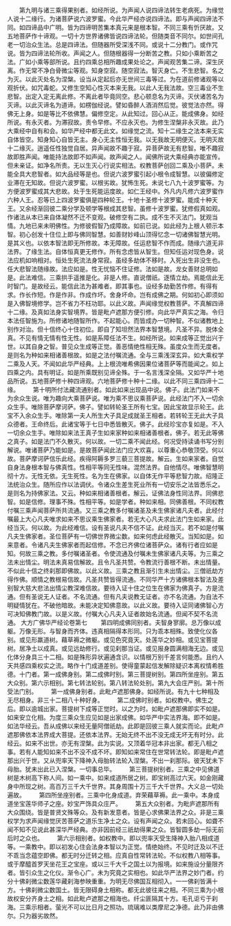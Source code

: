 <!-- { "loadSidebar": true } -->
　　第九明与诸三乘得果别者。如经所说。为声闻人说四谛法转生老病死。为缘觉人说十二缘行。为诸菩萨说六波罗蜜。今此华严经亦说四谛法。即与声闻四谛法不同。如四谛品中广明。皆为四谛明苦集本真元来是根本智。不同三乘有忻厌故。又五地菩萨作十谛观。一切十方世界诸佛皆说四谛法轮。但随类音不同尔。如世间孔老一切治众生法。总是四谛法。但随器所受深浅不同。或说十二分教门。或作咒说。皆为四谛法轮所收。声闻之人。但随根器得一分断苦之教。只如小乘断苦之法。广如小乘等部所说。且约四乘总相所趣成果处论之。声闻观苦集二谛。深生厌离。作无常不净白骨微尘等观。知身空寂。随空寂法。智灭身亡。不生悲智。名之为灭。以此灭处名为涅槃。设当从定起后亦无世间三毒等过。为在道前修诸观等以观折伏。如咒毒蛇。又修生空知心性灭本来无我。以此人无我法故。空三毒业不生悲智。出定入定无离此修。不离此者毕竟同空。悲心顿息名为灭谛。灭伏诸苦名为灭谛。以此灭谛名为道谛。如楞伽经说。譬如昏醉人酒消然后觉。彼觉法亦然。得佛无上身。如是等比不依佛慧。偏修空定。从此知过。回心从正。能成佛身。如经所说。有永灭者。为滞寂故。责令早修。不应永灭也。为修生涅槃非永灭故。此乃大乘经中自有和会。如华严经中都无此文。如缘觉之流。知十二缘生之法本来无实自体皆空。知身知心自皆无主。身心无主性恒无我。以无我故无明便灭。无明灭故十二缘灭。逍遥任性独觉自居。异声闻故不趣于寂。异菩萨故无有悲智。唯不趣寂故即胜声闻。唯能持法故即不如声闻。故声闻之人。闻佛所说大乘经典亦能宣传。但未亲证。如净名所责。无以生灭心行说实相法。权教菩萨创回二乘及小菩萨。未能全具大悲智者。如大品经等是也。但说六波罗蜜引起小根令成智慧。以彼偏修定业滞在无知故。但说六波罗蜜。以根劣故。犹怖生死。未说七八九十波罗蜜等。为方便波罗蜜成其大悲故。处于生死能运度故。如仁王经中。外凡内凡修六波罗蜜作六种人王。忍等已上四波罗蜜俱是四种轮王。十地十圣修十波罗蜜。能成十种天王。又余经渐回彼二乘分学及顿学等根成其悲智。虽修十波罗蜜。犹修假真如观。作诸法从本已来自体凝然不迁不变观。破修空有二执。成不生不灭法门。犹观当情。九地已来未明佛性。为修彼假智乃成障故。如前已说。如此经为上根人顿示本智。初心创发十住位上即与佛同智慧。如善财妙峰山顶得忆念一切诸佛智慧光明。是其义也。以依本智法即无所修故。本无障故。任运悲智不作而成。随缘六道无非法界。了缘生法。自体恒真更无修作。所有念虑皆从智生。但知任运对现色身。说法应机如响相对。恒处生死流法身常寂。虽经多劫体不移时。入死出生非没生也。任大悲智法随缘故。法应如是。性无忧恼不住证修。法如是故。龙女善财总明如是。此法难信。三乘拱手遥推是化。非是人修。直说僧祇。逐情立劫。焉能信此无时智门。是故经云。能信此法为甚难者。即其事也。设经多劫勤苦作修。有得有求。作长作短。作是作非。作成作坏。舍身坏命。岂有成佛之期。何如初心即须如是入佛智境修学。岂不省力不枉功耶。以此义故。声闻缘觉权教菩萨。不真解四谛十二缘。及真如法身实智境界。皆是毗卢遮那方便引修。向此华严真实之海。令归本法任智施为。所修诸地随智所作。不起能心。而皆成办一切种智。不似诸教地上别作对治。但十信终心十住初位。即自了知坦然法界本智慧境。凡圣不异。脱体全真。不见有情无情有性无性。如是系障任法不生。如经所说。如来成等正觉出兴于世。以其自身之智。普见众生成等正觉。善恶情绝性相无殊。虽度众生而无度者。是则名为种如来相诸善根故。如是之法付嘱流通。全与三乘浅深玄异。如大乘权学二乘及人天。不闻如此华严经典。上上根流唯希佛因果位诸菩萨等而能闻之。如上四乘之内。具有明证。如是所乘既别见谛全殊。于一名言浅深全隔。又如华严十地品所说。五地菩萨修十种四谛观。六地菩萨修十种十二缘。以此不同三乘四谛十二缘。
　　第十明所付法藏流通别者。如此如来出现品中说。佛子。此法门如来不为余众生说。唯为趣向大乘菩萨说。唯为乘不思议乘菩萨说。此经法门不入一切余众生手。唯除菩萨摩诃萨。佛子。譬如转轮圣王所有七宝。因此宝故显示轮王。此宝不入余众生手。唯除第一夫人所生大子具足成就圣王相者。若转轮王无此大子具众德者。王命终后。此诸宝等于七日中悉皆散灭。佛子。此经珍宝亦复如是。不入一切余众生手。唯除如来法王真子生如来家种如来相诸善根者。佛子。若无此等佛之真子。如是法门不久散灭。何以故。一切二乘不闻此经。何况受持读诵书写分别解说。唯诸菩萨乃能如是。是故菩萨闻此法门应大欢喜。以尊重心恭敬顶受。何以故。菩萨摩诃萨信乐此经。疾得阿耨多罗三藐三菩提故。解云。生如来家者。自觉自身法身根本智与佛真性。性相平等同无性味。混然法界。自他情尽。唯佛智慧明彻十方。无性无依。无生死性。名为生在佛家。以自体无作平等悲智力故。绍隆正法统治众生。随所应作以法调伏。令诸众生差生死业所有一切安乐之法皆悉乐之。是则名为持佛家法。又云。种如来相诸善根者。解云。证佛法身性同法界。同佛悲智。如是信修。理事不殊。性相平等。如是学者。种如来相。同佛善根。不同权教付嘱三乘声闻菩萨所共流通。又三乘之教多付嘱诸圣及未生佛家诸凡夫者。此经付嘱最上大心凡夫唯求如来不思议乘生佛家者。若无大心凡夫求此法门生如来家。此经当灭。何以故。为此经难信。设有圣说凡夫不信不证。此经当灭。若不如是付嘱凡夫生佛家者。圣位菩萨有一切佛世界微尘数。如来何虑此经散灭。当知如是。如来意者。令诸凡夫生佛家者而起信修。不念已齐佛位诸菩萨众。诸有行者应如是知。何故三乘之教。多付嘱诸圣者。令使流通及付嘱未生佛家诸凡夫等。为三乘之法未出情尘。明法未真易信解故。且令凡圣共赞。令教流行善根不断。未出情量。不似此十信之终刹那即佛故。以此义故。三乘之教且渐引生未出情尘。三僧祇劫方得作佛。顺情之教根易信故。凡圣共赞皆得流通。不同华严十方诸佛根本智法及差别智大慈大悲法出情尘教深难信故。要待入证十住之位生在佛家为佛真子。方是流通。但有圣说无人证者。不名流通。但有凡夫说教无证者。亦不名流通。为自法不明疑情犹在。不破他暗故。未能决定知佛意故。以此义故。要待入证同诸佛智心方可决知佛教门故。以是义故。付嘱大心凡夫入证者故始名流通。但闻不契不名流通。
大方广佛华严经论卷第七
　　第四明成佛同别者。夫智身寥廓。总万像以成躯。万像无形。与智身而齐体。违真相隔得本形同。只为乖本相殊。致使化仪各别。或见形羸道树。藉草褥之微躯。或见色究竟天。处莲华之妙相。或见宝菩提树。居净土以成真。或见远劫修行。或见刹那当证。或见报身圆满相海无边。或见化体分身具三十二相。如是殊形异状遍通含识。以情根万别千差言何能悉。且约人天共感四乘权实之流。略作十门成道差别。使得童蒙起信发解除疑识本离权情希胜德。十门者。第一成佛身别。第二成佛时别。第三菩提树别。第四所坐座别。第五大众别。第六示相别。第七转法轮别。第八转法轮处别。第九大会庄严别。第十所受法门别。
　　第一成佛身别者。此毗卢遮那佛身。如经所说。有九十七种相及无尽相身。非三十二相八十种好身。
　　第二成佛时别者。如权教中。佛生之后。即以逾城出家。菩提树下成等正觉时。以之为时。如毗卢遮那佛即实不如是。如来安立化相。为度三乘众生应见如是出家成佛。如华严中实法界海。即不如是。如法华经云。吾从成佛以来经无量阿僧祇劫。此即是回彼三乘人就实而论。此毗卢遮那佛依本法界成大菩提。还依本法界。无始无终不出不没无成无坏无有时分。此经云。如来不出世。亦无有涅槃。此为实说。又顶着华冠本非出家。都无八相之事。若有人能知如来不出不没不成不坏。即知如来常住在世常转法轮。即是毗卢遮那出兴于世。又从兜率天下降神入母胎转法轮入涅槃。不出一刹那际。彼天犹未下母胎。犹未出此已入涅槃。一切事总毕。
　　第三菩提树别者。三乘之中见佛道树是木树高下称人间。如一乘中。如来成道所居之树。即宝树高过六天。如金刚藏身中所现之树。高百万三千大千世界。其身周围十万三千大千世界。大义总一切处遍故。
　　第四所坐座别者。三乘中化身成道。弃荣藉草褥。此一乘中。本身成道坐宝莲华师子之座。妙宝严饰具众庄严。
　　第五大众别者。为毗庐遮那所有大众围绕。皆是普贤文殊等众。及有新发意者。皆是心求佛果法界之众。非是三乘权学为求声闻缘觉厌苦菩萨之道乐生净土之众。设有声闻之众。若未回心。如聋不闻不知不见说此甚深华严经典。亦非因前经三祇劫得果之众。皆智圆多劫一际无前后时之众也。
　　第六示相别者。如权教中。即以兜率天受生降神入胎八相成道等。一乘教中。即以初发心住会法身本智以为正觉。情绝始终。不见时迁及以不迁不乖当念蕴空即佛。都无时分迁转之相。应真自性常转法轮。不似权教八相等事。或于摩醯首罗天坐花王之宝座。或以三千大千之国土以为报境。如来施设分量限齐者。皆引众生之化仪。渐令心广。未为究竟之实相也。如此华严法界之妙门者。约分十佛刹微尘数莲华藏刹海参映重重。为明无尽佛国互相彻入。一一佛刹皆满十方。十佛刹微尘数国土。皆无限碍身土相称。都无此彼往来之相。不同三乘为小根故权安分齐身土之相。如此毗卢遮那之相海也。纤尘匪隔其十方。毛孔讵亏于刹海。三乘示相者。萤光不可以比日月之照功。琉璃难以类摩尼之净德。此乃非由佛尔。只为器劣故然。
